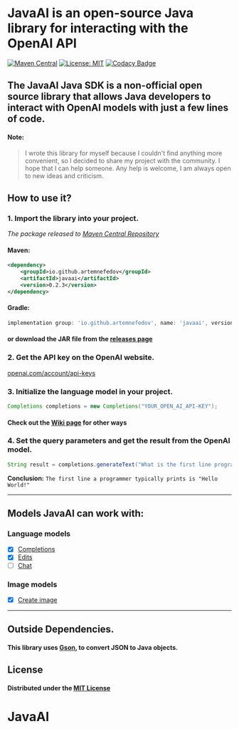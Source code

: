 # JavaAI is an open-source Java library for interacting with the OpenAI API

[![Maven Central](https://img.shields.io/maven-central/v/io.github.artemnefedov/javaai.svg?label=Maven%20Central)](https://search.maven.org/search?q=g:%22io.github.artemnefedov%22%20AND%20a:%22javaai%22)
[![License: MIT](https://img.shields.io/badge/License-MIT-yellow.svg)](https://opensource.org/licenses/MIT)
[![Codacy Badge](https://app.codacy.com/project/badge/Grade/cb32dd88d1fa4414a4e996e66f3d9c69)](https://www.codacy.com/gh/artemnefedov/JavaAI/dashboard?utm_source=github.com&amp;utm_medium=referral&amp;utm_content=artemnefedov/JavaAI&amp;utm_campaign=Badge_Grade)

## The JavaAI Java SDK is a non-official open source library that allows Java developers to interact with OpenAI models with just a few lines of code.

#### Note:
> I wrote this library for myself because I couldn't find anything more convenient, so I decided to share my project with the community. I hope that I can help someone.
Any help is welcome, I am always open to new ideas and criticism.

## How to use it?


### 1. Import the library into your project.

_The package released to [Maven Central Repository](https://central.sonatype.com/artifact/io.github.artemnefedov/javaai/0.2.3/)_

#### Maven:
```xml
<dependency>
    <groupId>io.github.artemnefedov</groupId>
    <artifactId>javaai</artifactId>
    <version>0.2.3</version>
</dependency>
```
#### Gradle:
```groovy
implementation group: 'io.github.artemnefedov', name: 'javaai', version: '0.2.3'
```
#### or download the JAR file from the [releases page](https://github.com/artemnefedov/JavaAI/releases)

### 2. Get the API key on the OpenAI website.
[openai.com/account/api-keys](https://platform.openai.com/account/api-keys)

### 3. Initialize the language model in your project.
```java
Completions completions = new Completions("YOUR_OPEN_AI_API-KEY");
```
#### Check out the [Wiki page](https://github.com/artemnefedov/OpenAI/wiki/Initialize-the-language-model-in-your-project) for other ways

### 4. Set the query parameters and get the result from the OpenAI model.

```java
String result = completions.generateText("What is the first line programmers print?");
```
**Conclusion:** `The first line a programmer typically prints is "Hello World!"` 

---
## Models JavaAI can work with:
### Language models
- [x] [Completions](https://platform.openai.com/docs/api-reference/completions)
- [x] [Edits](https://platform.openai.com/docs/api-reference/edits)
- [ ] [Chat](https://platform.openai.com/docs/api-reference/chat)

### Image models
- [x] [Create image](https://platform.openai.com/docs/api-reference/images/create)
---
## Outside Dependencies.
#### This library uses [Gson](https://github.com/google/gson), to convert JSON to Java objects.

## License
#### Distributed under the [MIT License](https://github.com/artemnefedov/OpenAI/blob/main/LICENSE)
# JavaAI
